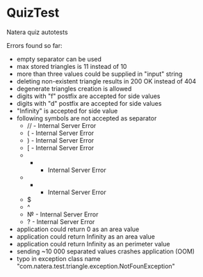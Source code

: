 # QuizTest
Natera quiz autotests

Errors found so far:
- empty separator can be used
- max stored triangles is 11 instead of 10
- more than three values could be supplied in "input" string
- deleting non-existent triangle results in 200 OK instead of 404
- degenerate triangles creation is allowed
- digits with "f" postfix are accepted for side values
- digits with "d" postfix are accepted for side values
- "Infinity" is accepted for side value
- following symbols are not accepted as separator
  - // - Internal Server Error
  - ( - Internal Server Error
  - ) - Internal Server Error
  - [ - Internal Server Error
  - + - Internal Server Error
  - * - Internal Server Error
  - $
  - ^
  - № - Internal Server Error
  - ? - Internal Server Error
- application could return 0 as an area value
- application could return Infinity as an area value
- application could return Infinity as an perimeter value
- sending ~10 000 separated values crashes application (OOM)
- typo in exception class name "com.natera.test.triangle.exception.NotFounException"
